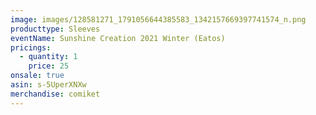 ```yaml
---
image: images/128581271_1791056644385583_1342157669397741574_n.png
producttype: Sleeves
eventName: Sunshine Creation 2021 Winter (Eatos)
pricings:
  - quantity: 1
    price: 25
onsale: true
asin: s-5UperXNXw
merchandise: comiket
---
```

